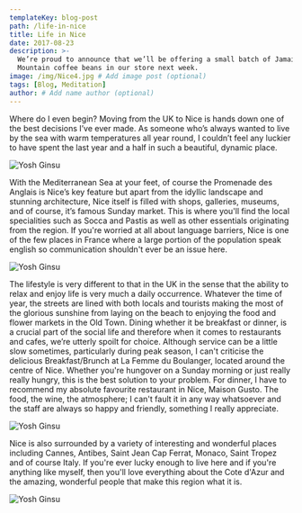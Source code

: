 ```yaml
---
templateKey: blog-post
path: /life-in-nice
title: Life in Nice
date: 2017-08-23
description: >-
  We’re proud to announce that we’ll be offering a small batch of Jamaica Blue
  Mountain coffee beans in our store next week.
image: /img/Nice4.jpg # Add image post (optional)
tags: [Blog, Meditation]
author: # Add name author (optional)
---
```

Where do I even begin? Moving from the UK to Nice is hands down one of the best decisions I’ve ever made. As someone who’s always wanted to live by the sea with warm temperatures all year round, I couldn’t feel any luckier to have spent the last year and a half in such a beautiful, dynamic place.

![Yosh Ginsu](/img/Nice.jpg)

With the Mediterranean Sea at your feet, of course the Promenade des Anglais is Nice’s key feature but apart from the idyllic landscape and stunning architecture, Nice itself is filled with shops, galleries, museums, and of course, it’s famous Sunday market. This is where you'll find the local specialities such as Socca and Pastis as well as other essentials originating from the region. If you're worried at all about language barriers, Nice is one of the few places in France where a large portion of the population speak english so communication shouldn't ever be an issue here.

![Yosh Ginsu](/img/Lafemme2.jpg)

The lifestyle is very different to that in the UK in the sense that the ability to relax and enjoy life is very much a daily occurrence. Whatever the time of year, the streets are lined with both locals and tourists making the most of the glorious sunshine from laying on the beach to  enjoying the food and flower markets in the Old Town. Dining whether it be breakfast or dinner, is a crucial part of the social life and therefore when it comes to restaurants and cafes, we’re utterly spoilt for choice. Although service can be a little slow sometimes, particularly during peak season, I can't criticise the delicious Breakfast/Brunch at La Femme du Boulanger, located around the centre of Nice. Whether you're hungover on a Sunday morning or just really really hungry, this is the best solution to your problem. For dinner, I have to recommend my absolute favourite restaurant in Nice, Maison Gusto. The food, the wine, the atmosphere; I can't fault it in any way whatsoever and the staff are always so happy and friendly, something I really appreciate.

![Yosh Ginsu](/img/Plongeoir.jpg)

Nice is also surrounded by a variety of interesting and wonderful places including Cannes, Antibes, Saint Jean Cap Ferrat, Monaco, Saint Tropez and of course Italy. If you're ever lucky enough to live here and if you're anything like myself, then you'll love everything about the Cote d'Azur and the amazing, wonderful people that make this region what it is.

![Yosh Ginsu](/img/NiceSunset2.jpg)


[jekyll-docs]: https://jekyllrb.com/docs/home
[jekyll-gh]:   https://github.com/jekyll/jekyll
[jekyll-talk]: https://talk.jekyllrb.com/
